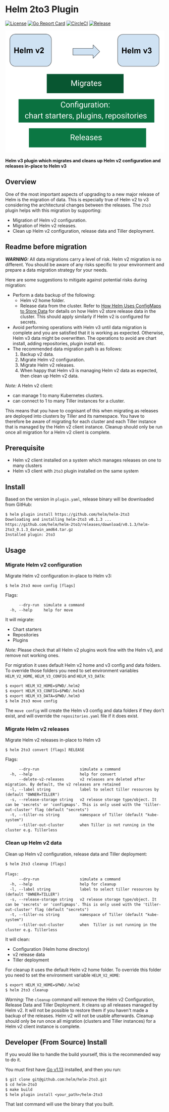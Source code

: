 # Helm 2to3 Plugin

[![License](https://img.shields.io/badge/License-Apache%202.0-blue.svg)](https://opensource.org/licenses/Apache-2.0)
[![Go Report Card](https://goreportcard.com/badge/github.com/helm/helm-2to3)](https://goreportcard.com/report/github.com/helm/helm-2to3)
[![CircleCI](https://circleci.com/gh/helm/helm-2to3/tree/master.svg?style=svg)](https://circleci.com/gh/helm/helm-2to3/tree/master)
[![Release](https://img.shields.io/github/release/helm/helm-2to3.svg?style=flat-square)](https://github.com/helm/helm-2to3/releases/latest)

![diagram](./helm-2to3.png)

**Helm v3 plugin which migrates and cleans up Helm v2 configuration and releases in-place to Helm v3**

## Overview

One of the most important aspects of upgrading to a new major release of Helm is the
migration of data. This is especially true of Helm v2 to v3 considering the architectural
changes between the releases. The `2to3` plugin helps with this migration by supporting:
- Migration of Helm v2 configuration.
- Migration of Helm v2 releases.
- Clean up Helm v2 configuration, release data and Tiller deployment.

## Readme before migration

***WARNING:*** All data migrations carry a level of risk. Helm v2 migration is no different.
You should be aware of any risks specific to your environment and prepare a data migration
strategy for your needs.

Here are some suggestions to mitigate against potential risks during migration:
- Perform a data backup of the following:
  - Helm v2 home folder.
  - Release data from the cluster. Refer to [How Helm Uses ConfigMaps to Store Data](http://technosophos.com/2017/03/23/how-helm-uses-configmaps-to-store-data.html)
  for details on how Helm v2 store release data in the cluster. This should apply
  similarly if Helm v2 is configured for secrets.
- Avoid performing operations with Helm v3 until data migration is complete and you are
  satisfied that it is working as expected. Otherwise, Helm v3 data might be overwritten.
  The operations to avoid are chart install, adding repositories, plugin install etc.
- The recommended data migration path is as follows:
  1. Backup v2 data.
  2. Migrate Helm v2 configuration.
  3. Migrate Helm v2 releases.
  4. When happy that Helm v3 is managing Helm v2 data as expected, then clean up Helm v2 data.

*Note:*
A Helm v2 client: 
- can manage 1 to many Kubernetes clusters.
- can connect to 1 to many Tiller instances for  a cluster.
 
This means that you have to cognisant of this when migrating as releases are deployed into clusters by Tiller and
its namespace. You have to therefore be aware of migrating for each cluster and each Tiller instance that is managed
by the Helm v2 client instance. Cleanup should only be run once all migration for a Helm v2 client is complete.

## Prerequisite

- Helm v2 client installed on a system which manages releases on one to many clusters
- Helm v3 client with `2to3` plugin installed on the same system

## Install

Based on the version in `plugin.yaml`, release binary will be downloaded from GitHub:

```console
$ helm plugin install https://github.com/helm/helm-2to3
Downloading and installing helm-2to3 v0.1.3 ...
https://github.com/helm/helm-2to3/releases/download/v0.1.3/helm-2to3_0.1.3_darwin_amd64.tar.gz
Installed plugin: 2to3
```

## Usage

### Migrate Helm v2 configuration

Migrate Helm v2 configuration in-place to Helm v3:

```console
$ helm 2to3 move config [flags]
```

Flags:

```
      --dry-run  simulate a command
  -h, --help     help for move
```

It will migrate:
- Chart starters
- Repositories
- Plugins 

*Note:* Please check that all Helm v2 plugins work fine with the Helm v3, and remove not working ones.

For migration it uses default Helm v2 home and v3 config and data folders.
To override those folders you need to set environment variables `HELM_V2_HOME`, `HELM_V3_CONFIG` and `HELM_V3_DATA`:

```console
$ export HELM_V2_HOME=$PWD/.helm2
$ export HELM_V3_CONFIG=$PWD/.helm3
$ export HELM_V3_DATA=$PWD/.helm3
$ helm 2to3 move config
```

The `move config` will create the Helm v3 config and data folders if they don't exist, and will override the `repositories.yaml` file if it does exist.

### Migrate Helm v2 releases

Migrate Helm v2 releases in-place to Helm v3

```console
$ helm 2to3 convert [flags] RELEASE
```

Flags:

```
      --dry-run                  simulate a command
  -h, --help                     help for convert
      --delete-v2-releases       v2 releases are deleted after migration. By default, the v2 releases are retained
  -l, --label string             label to select tiller resources by (default "OWNER=TILLER")
  -s, --release-storage string   v2 release storage type/object. It can be 'secrets' or 'configmaps'. This is only used with the 'tiller-out-cluster' flag (default "secrets")
  -t, --tiller-ns string         namespace of Tiller (default "kube-system")
      --tiller-out-cluster       when Tiller is not running in the cluster e.g. Tillerless
```

### Clean up Helm v2 data

Clean up Helm v2 configuration, release data and Tiller deployment:

```console
$ helm 2to3 cleanup [flags]

Flags:
      --dry-run                  simulate a command
  -h, --help                     help for cleanup
  -l, --label string             label to select tiller resources by (default "OWNER=TILLER")
  -s, --release-storage string   v2 release storage type/object. It can be 'secrets' or 'configmaps'. This is only used with the 'tiller-out-cluster' flag (default "secrets")
  -t, --tiller-ns string         namespace of Tiller (default "kube-system")
      --tiller-out-cluster       when  Tiller is not running in the cluster e.g. Tillerless
```

It will clean:
- Configuration (Helm home directory)
- v2 release data
- Tiller deployment

For cleanup it uses the default Helm v2 home folder.
To override this folder you need to set the environment variable `HELM_V2_HOME`:

```console
$ export HELM_V2_HOME=$PWD/.helm2
$ helm 2to3 cleanup
```

*Warning:* The `cleanup` command will remove the Helm v2 Configuration, Release Data and Tiller Deployment.
It cleans up all releases managed by Helm v2. It will not be possible to restore them if you haven't made a backup of the releases.
Helm v2 will not be usable afterwards. Cleanup should only be run once all migration (clusters and Tiller instances) for a Helm v2 client instance is complete.

## Developer (From Source) Install

If you would like to handle the build yourself, this is the recommended way to do it.

You must first have [Go v1.13](http://golang.org) installed, and then you run:

```console
$ git clone git@github.com:helm/helm-2to3.git
$ cd helm-2to3
$ make build
$ helm plugin install <your_path>/helm-2to3
```

That last command will use the binary that you built.
